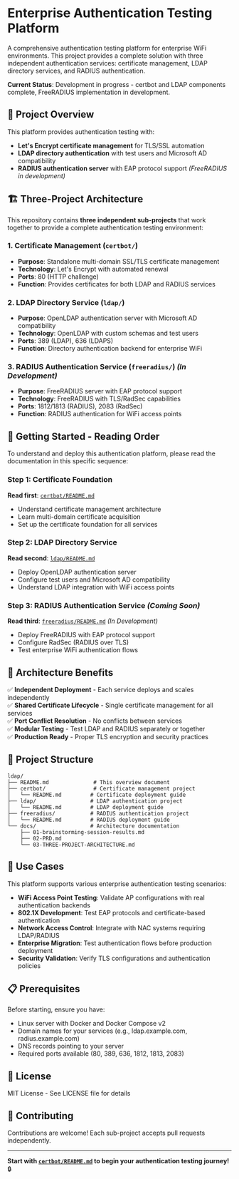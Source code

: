 # Enterprise Authentication Testing Platform

A comprehensive authentication testing platform for enterprise WiFi environments. This project provides a complete solution with three independent authentication services: certificate management, LDAP directory services, and RADIUS authentication.

**Current Status**: Development in progress - certbot and LDAP components complete, FreeRADIUS implementation in development.

## 🎯 Project Overview

This platform provides authentication testing with:
- **Let's Encrypt certificate management** for TLS/SSL automation
- **LDAP directory authentication** with test users and Microsoft AD compatibility  
- **RADIUS authentication server** with EAP protocol support *(FreeRADIUS in development)*

## 🏗️ Three-Project Architecture

This repository contains **three independent sub-projects** that work together to provide a complete authentication testing environment:

### 1. **Certificate Management** (`certbot/`)
- **Purpose**: Standalone multi-domain SSL/TLS certificate management
- **Technology**: Let's Encrypt with automated renewal
- **Ports**: 80 (HTTP challenge)
- **Function**: Provides certificates for both LDAP and RADIUS services

### 2. **LDAP Directory Service** (`ldap/`)
- **Purpose**: OpenLDAP authentication server with Microsoft AD compatibility
- **Technology**: OpenLDAP with custom schemas and test users
- **Ports**: 389 (LDAP), 636 (LDAPS)
- **Function**: Directory authentication backend for enterprise WiFi

### 3. **RADIUS Authentication Service** (`freeradius/`) *(In Development)*
- **Purpose**: FreeRADIUS server with EAP protocol support
- **Technology**: FreeRADIUS with TLS/RadSec capabilities
- **Ports**: 1812/1813 (RADIUS), 2083 (RadSec)
- **Function**: RADIUS authentication for WiFi access points

## 📖 Getting Started - Reading Order

To understand and deploy this authentication platform, please read the documentation in this specific sequence:

### Step 1: Certificate Foundation
**Read first**: [`certbot/README.md`](certbot/README.md)
- Understand certificate management architecture
- Learn multi-domain certificate acquisition
- Set up the certificate foundation for all services

### Step 2: LDAP Directory Service
**Read second**: [`ldap/README.md`](ldap/README.md)
- Deploy OpenLDAP authentication server
- Configure test users and Microsoft AD compatibility
- Understand LDAP integration with WiFi access points

### Step 3: RADIUS Authentication Service *(Coming Soon)*
**Read third**: [`freeradius/README.md`](freeradius/README.md) *(In Development)*
- Deploy FreeRADIUS with EAP protocol support
- Configure RadSec (RADIUS over TLS)
- Test enterprise WiFi authentication flows

## 🔧 Architecture Benefits

✅ **Independent Deployment** - Each service deploys and scales independently  
✅ **Shared Certificate Lifecycle** - Single certificate management for all services  
✅ **Port Conflict Resolution** - No conflicts between services  
✅ **Modular Testing** - Test LDAP and RADIUS separately or together  
✅ **Production Ready** - Proper TLS encryption and security practices  

## 📁 Project Structure

```
ldap/
├── README.md              # This overview document
├── certbot/               # Certificate management project
│   └── README.md         # Certificate deployment guide
├── ldap/                 # LDAP authentication project  
│   └── README.md         # LDAP deployment guide
├── freeradius/           # RADIUS authentication project
│   └── README.md         # RADIUS deployment guide
└── docs/                 # Architecture documentation
    ├── 01-brainstorming-session-results.md
    ├── 02-PRD.md
    └── 03-THREE-PROJECT-ARCHITECTURE.md
```

## 🚀 Use Cases

This platform supports various enterprise authentication testing scenarios:

- **WiFi Access Point Testing**: Validate AP configurations with real authentication backends
- **802.1X Development**: Test EAP protocols and certificate-based authentication  
- **Network Access Control**: Integrate with NAC systems requiring LDAP/RADIUS
- **Enterprise Migration**: Test authentication flows before production deployment
- **Security Validation**: Verify TLS configurations and authentication policies

## 📋 Prerequisites

Before starting, ensure you have:
- Linux server with Docker and Docker Compose v2
- Domain names for your services (e.g., ldap.example.com, radius.example.com)
- DNS records pointing to your server
- Required ports available (80, 389, 636, 1812, 1813, 2083)

## 📄 License

MIT License - See LICENSE file for details

## 🤝 Contributing

Contributions are welcome! Each sub-project accepts pull requests independently.

---

**Start with [`certbot/README.md`](certbot/README.md) to begin your authentication testing journey!** 🔒